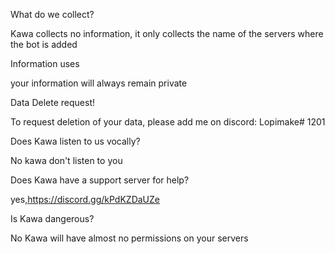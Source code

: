 What do we collect?

Kawa collects no information, it only collects the name of the servers where the bot is added

Information uses

your information will always remain private

Data Delete request!

To request deletion of your data, please add me on discord: Lopimake# 1201

Does Kawa listen to us vocally?

No kawa don't listen to you

Does Kawa have a support server for help?

yes,https://discord.gg/kPdKZDaUZe

Is Kawa dangerous?

No Kawa will have almost no permissions on your servers
